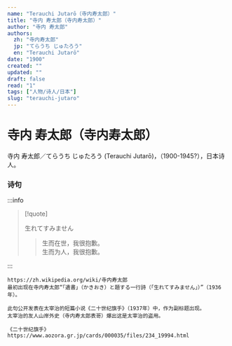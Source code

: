 ```yaml
---
name: "Terauchi Jutarō（寺内寿太郎）"
title: "寺内 寿太郎（寺内寿太郎）"
author: "寺内 寿太郎"
authors:
  zh: "寺内寿太郎"
  jp: "てらうち じゅたろう"
  en: "Terauchi Jutarō"
date: "1900"
created: ""
updated: ""
draft: false
read: "1"
tags: ["人物/诗人/日本"]
slug: "terauchi-jutaro"
---
```


# 寺内 寿太郎（寺内寿太郎）

寺内 寿太郎／てらうち じゅたろう (Terauchi Jutarō)，（1900-1945?），日本诗人。

### 诗句

:::info

> [!quote]
>
> 生れてすみません
>
> > 生而在世，我很抱歉。  
> > 生而为人，我很抱歉。  

:::

```
https://zh.wikipedia.org/wiki/寺内寿太郎
最初出现在寺内寿太郎“「遺書」（かきおき）と題する一行詩（「生れてすみません」）”（1936年）。

此句公开发表在太宰治的短篇小说《二十世纪旗手》（1937年）中，作为副标题出现。
太宰治的友人山岸外史（寺内寿太郎表哥）爆出这是太宰治的盗用。

《二十世纪旗手》https://www.aozora.gr.jp/cards/000035/files/234_19994.html
```

